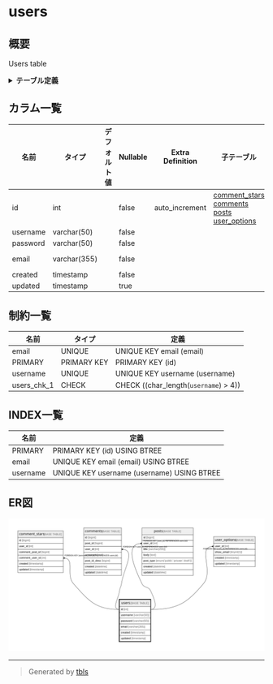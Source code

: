 # users

## 概要

Users table

<details>
<summary><strong>テーブル定義</strong></summary>

```sql
CREATE TABLE `users` (
  `id` int NOT NULL AUTO_INCREMENT,
  `username` varchar(50) NOT NULL,
  `password` varchar(50) NOT NULL,
  `email` varchar(355) NOT NULL COMMENT 'ex. user@example.com',
  `created` timestamp NOT NULL,
  `updated` timestamp NULL DEFAULT NULL,
  PRIMARY KEY (`id`),
  UNIQUE KEY `username` (`username`),
  UNIQUE KEY `email` (`email`),
  CONSTRAINT `users_chk_1` CHECK ((char_length(`username`) > 4))
) ENGINE=InnoDB AUTO_INCREMENT=[Redacted by tbls] DEFAULT CHARSET=utf8mb4 COLLATE=utf8mb4_0900_ai_ci COMMENT='Users table'
```

</details>

## カラム一覧

| 名前       | タイプ          | デフォルト値       | Nullable | Extra Definition | 子テーブル                                                                                                       | 親テーブル      | コメント                 |
| -------- | ------------ | ------------ | -------- | ---------------- | ----------------------------------------------------------------------------------------------------------- | ---------- | -------------------- |
| id       | int          |              | false    | auto_increment   | [comment_stars](comment_stars.md) [comments](comments.md) [posts](posts.md) [user_options](user_options.md) |            |                      |
| username | varchar(50)  |              | false    |                  |                                                                                                             |            |                      |
| password | varchar(50)  |              | false    |                  |                                                                                                             |            |                      |
| email    | varchar(355) |              | false    |                  |                                                                                                             |            | ex. user@example.com |
| created  | timestamp    |              | false    |                  |                                                                                                             |            |                      |
| updated  | timestamp    |              | true     |                  |                                                                                                             |            |                      |

## 制約一覧

| 名前          | タイプ         | 定義                                    |
| ----------- | ----------- | ------------------------------------- |
| email       | UNIQUE      | UNIQUE KEY email (email)              |
| PRIMARY     | PRIMARY KEY | PRIMARY KEY (id)                      |
| username    | UNIQUE      | UNIQUE KEY username (username)        |
| users_chk_1 | CHECK       | CHECK ((char_length(`username`) > 4)) |

## INDEX一覧

| 名前       | 定義                                         |
| -------- | ------------------------------------------ |
| PRIMARY  | PRIMARY KEY (id) USING BTREE               |
| email    | UNIQUE KEY email (email) USING BTREE       |
| username | UNIQUE KEY username (username) USING BTREE |

## ER図

![er](users.svg)

---

> Generated by [tbls](https://github.com/k1LoW/tbls)
